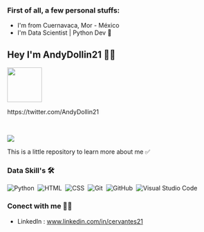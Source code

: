 ### First of all, a few personal stuffs:

- I'm from Cuernavaca, Mor - México
- I'm Data Scientist | Python Dev 🤖

<!---
Cervantes21/Cervantes21 is a ✨ special ✨ repository because its `README.md` (this file) appears on your GitHub profile.
You can click the Preview link to take a look at your changes.
--->
## Hey I'm AndyDollin21 👋🏻
<img height='80px' src="https://imgs.search.brave.com/C0Yv8lY7mV0gieYLp5GPvXvAdubzEa-CMvA2PG8re-o/rs:fit:820:860:1/g:ce/aHR0cHM6Ly9wbmdt/aW5kLmNvbS93cC1j/b250ZW50L3VwbG9h/ZHMvMjAxOS8wOC9U/d2l0dGVyLUxvZ28t/UG5nLVRyYW5zcGFy/ZW50LUJhY2tncm91/bmQuanBn"/>
<p> https://twitter.com/AndyDollin21 </p>
<br>

![](https://visitor-badge.glitch.me/badge?page_id=cervantes.21.cervantes21&style=flat-square&color=0088cc)

This is a little repository to learn more about me ✅ &nbsp; 


### Data Skill's 🛠️

![Python](https://img.shields.io/badge/-Python-05122A?style=flat&logo=python)&nbsp;
![HTML](https://img.shields.io/badge/-HTML-05122A?style=flat&logo=HTML5)&nbsp;
![CSS](https://img.shields.io/badge/-CSS-05122A?style=flat&logo=CSS3&logoColor=1572B6)&nbsp;
![Git](https://img.shields.io/badge/-Git-05122A?style=flat&logo=git)&nbsp;
![GitHub](https://img.shields.io/badge/-GitHub-05122A?style=flat&logo=github)&nbsp;
![Visual Studio Code](https://img.shields.io/badge/-Visual%20Studio%20Code-05122A?style=flat&logo=visual-studio-code&logoColor=007ACC)&nbsp;
     
### Conect with me 🤝🏻
- LinkedIn : www.linkedin.com/in/cervantes21
   
<!--  ![GitHub stats](https://github-readme-stats.vercel.app/api?username=cervantes21&show_icons=true&theme=radical)     [![Top Langs](https://github-readme-stats.vercel.app/api/top-langs/?username=cervantes21&layout=compact)](https://github.com/cervantes21/github-readme-stats) -->




